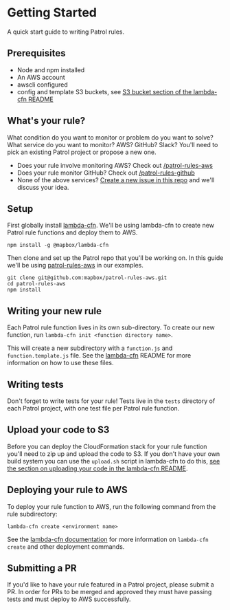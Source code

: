 # Getting Started

A quick start guide to writing Patrol rules.

## Prerequisites

* Node and npm installed
* An AWS account
* awscli configured
* config and template S3 buckets, see [S3 bucket section of the lambda-cfn README](https://github.com/mapbox/lambda-cfn#s3-buckets)

## What's your rule?

What condition do you want to monitor or problem do you want to solve? What service do you want to monitor? AWS? GitHub? Slack? You'll need to pick an existing Patrol project or propose a new one.

* Does your rule involve monitoring AWS? Check out [/patrol-rules-aws](https://github.com/mapbox/patrol-rules-aws)
* Does your rule monitor GitHub? Check out [/patrol-rules-github](https://github.com/mapbox/patrol-rules-github)
* None of the above services? [Create a new issue in this repo](https://github.com/mapbox/patrol/issues/new) and we'll discuss your idea.

## Setup

First globally install [lambda-cfn](https://github.com/mapbox/lambda-cfn). We'll be using lambda-cfn to create new Patrol rule functions and deploy them to AWS.

`npm install -g @mapbox/lambda-cfn`

Then clone and set up the Patrol repo that you'll be working on. In this guide we'll be using [patrol-rules-aws](https://github.com/mapbox/patrol-rules-aws) in our examples.

```
git clone git@github.com:mapbox/patrol-rules-aws.git
cd patrol-rules-aws
npm install
```

## Writing your new rule

Each Patrol rule function lives in its own sub-directory. To create our new function, run `lambda-cfn init <function directory name>`.

This will create a new subdirectory with a `function.js` and `function.template.js` file. See the [lambda-cfn](https://github.com/mapbox/lambda-cfn) README for more information on how to use these files.

## Writing tests

Don't forget to write tests for your rule! Tests live in the `tests` directory of each Patrol project, with one test file per Patrol rule function.

## Upload your code to S3

Before you can deploy the CloudFormation stack for your rule function you'll need to zip up and upload the code to S3. If you don't have your own build system you can use the `upload.sh` script in lambda-cfn to do this, [see the section on uploading your code in the lambda-cfn README](https://github.com/mapbox/lambda-cfn#uploading-your-code-to-s3).

## Deploying your rule to AWS

To deploy your rule function to AWS, run the following command from the rule subdirectory:

`lambda-cfn create <environment name>`

See the [lambda-cfn documentation](https://github.com/mapbox/lambda-cfn#creating-the-cloudformation-stack) for more information on `lambda-cfn create` and other deployment commands.

## Submitting a PR

If you'd like to have your rule featured in a Patrol project, please submit a PR. In order for PRs to be merged and approved they must have passing tests and must deploy to AWS successfully. 